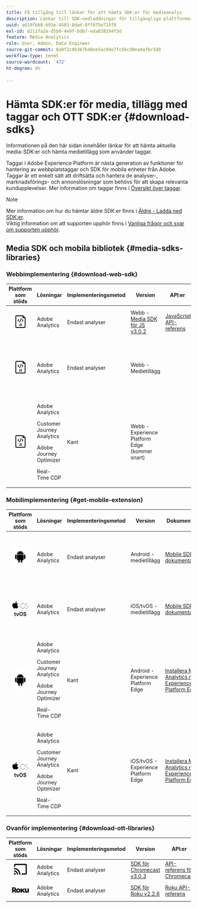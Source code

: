 ```yaml
---
title: Få tillgång till länkar för att hämta SDK:er för medieanalys
description: Länkar till SDK-nedladdningar för tillgängliga plattformar, inklusive Android, iOS, JavaScript, Chromecast och Roku.
uuid: a619fbb8-693e-4583-8dad-0ff875e715f8
exl-id: d211fa2e-d5b0-4e9f-bdb7-eda838194f3d
feature: Media Analytics
role: User, Admin, Data Engineer
source-git-commit: 8a0f2c0b367b48ee5ac94e7fc6bcd0eadafbc5d8
workflow-type: tm+mt
source-wordcount: '472'
ht-degree: 9%

---
```


# Hämta SDK:er för media, tillägg med taggar och OTT SDK:er {#download-sdks}

Informationen på den här sidan innehåller länkar för att hämta aktuella media-SDK:er och hämta medietillägg som använder taggar.

Taggar i Adobe Experience Platform är nästa generation av funktioner för hantering av webbplatstaggar och SDK för mobila enheter från Adobe. Taggar är ett enkelt sätt att driftsätta och hantera de analyser-, marknadsförings- och annonslösningar som behövs för att skapa relevanta kundupplevelser. Mer information om taggar finns i [Översikt över taggar](https://experienceleague.adobe.com/docs/platform-learn/data-collection/overview.html?lang=sv).


>[!NOTE]
>
>Mer information om hur du hämtar äldre SDK:er finns i [Äldre - Ladda ned SDK:er](/help/legacy/legacy-download-sdks.md).<br>
>Viktig information om att supporten upphör finns i [Vanliga frågor och svar om supporten upphör](/help/additional-resources/end-of-support-faqs.md).

## Media SDK och mobila bibliotek {#media-sdks-libraries}

### Webbimplementering {#download-web-sdk}

| Plattform som stöds | Lösningar | Implementeringsmetod | Version |  API:er   |  Dokumentation  |  Exempel  |
|:---:|---|---|---|---| ---| ---|
| ![JavaScript-ikon](assets/javascript-icon.png) | Adobe Analytics | Endast analyser | Webb - [Media SDK för JS v3.0.2](https://github.com/Adobe-Marketing-Cloud/media-sdks/releases/tag/js-v3.0.2) | [JavaScript API-referens](https://adobe-marketing-cloud.github.io/media-sdks/reference/javascript_3x/index.html) | [Installera Media Analytics med JavaScript](/help/implementation/media-sdk/setup/web-implementation.md) | [Media SDK för JS v3.0.2 - exempel](https://github.com/Adobe-Marketing-Cloud/media-sdks/tree/master/sdks/js/3.x) |
| ![JavaScript-ikon](assets/javascript-icon.png) | Adobe Analytics | Endast analyser | Webb - Medietillägg |  | [Adobe Media Analytics (3.x SDK) for Audio and Video extension - using Tags (Data Collection)](https://experienceleague.adobe.com/docs/experience-platform/tags/extensions/adobe/media-analytics-3x/overview.html?lang=en) | [Adobe Media Analytics (3.x SDK) for Audio and Video Extension Sample](https://github.com/Adobe-Marketing-Cloud/media-sdks/tree/master/samples/launch/js/3.x) |
| ![JavaScript-ikon](assets/javascript-icon.png) | <p>Adobe Analytics</p><p>Customer Journey Analytics</p><p>Adobe Journey Optimizer</p><p>Real-Time CDP</p> | Kant | Webb - Experience Platform Edge (kommer snart) |  | [Installera Media Analytics med Experience Platform Edge](/help/implementation/edge/implementation-edge.md) | |

### Mobilimplementering {#get-mobile-extension}

| Plattform som stöds | Lösningar | Implementeringsmetod | Version |  Dokumentation   |  Exempel  |
|:---:|---|---|---|---|---|
| ![Android-ikon](assets/android-icon.png) | Adobe Analytics | Endast analyser | Android - medietillägg | [Mobile SDK-dokumentation](https://developer.adobe.com/client-sdks/documentation/adobe-media-analytics/) | [Adobe Analytics - Media Analytics for Audio and Video Sample](https://github.com/Adobe-Marketing-Cloud/media-sdks/tree/master/samples/launch/mobile/android) |
| ![Apple iOS, ikon ](assets/ios-icon.png)<br>**tvOS** | Adobe Analytics | Endast analyser | iOS/tvOS - medietillägg | [Mobile SDK-dokumentation](https://developer.adobe.com/client-sdks/documentation/adobe-media-analytics/) | [Adobe Analytics - Media Analytics for Audio and Video Sample](https://github.com/adobe/aepsdk-media-ios/tree/main/TestApp) |
| ![Android-ikon](assets/android-icon.png) | <p>Adobe Analytics</p><p>Customer Journey Analytics</p><p>Adobe Journey Optimizer</p><p>Real-Time CDP</p> | Kant | Android - Experience Platform Edge | [Installera Media Analytics med Experience Platform Edge](/help/implementation/edge/implementation-edge.md) | |
| ![Apple iOS, ikon ](assets/ios-icon.png)<br>**tvOS** | <p>Adobe Analytics</p><p>Customer Journey Analytics</p><p>Adobe Journey Optimizer</p><p>Real-Time CDP</p> | Kant | iOS/tvOS - Experience Platform Edge | [Installera Media Analytics med Experience Platform Edge](/help/implementation/edge/implementation-edge.md) |  |

### Ovanför implementering {#download-ott-libraries}

| Plattform som stöds | Lösningar | Implementeringsmetod | Version |  API:er   |  Dokumentation  |
|:---:|---|---|---|---|---|
| ![Chromecast-ikon](assets/chromecast-icon.png) | Adobe Analytics | Endast analyser | [SDK för Chromecast v3.0.3](https://github.com/Adobe-Marketing-Cloud/media-sdks/releases/tag/chromecast-v3.0.3) | [API-referens för Chromecast](https://adobe-marketing-cloud.github.io/media-sdks/reference/chromecast/) | [Konfigurera Mobile SDK v3.x för Chromecast](/help/implementation/media-sdk/setup/set-up-chromecast.md) |
| ![Roku-ikon](assets/roku-icon.png) | Adobe Analytics | Endast analyser | [SDK för Roku v2.2.6](https://github.com/Adobe-Marketing-Cloud/media-sdks/releases/tag/roku-v2.2.6) | [Roku API-referens](/help/implementation/media-sdk/setup/set-up-roku.md) | [Konfigurera Mobile SDK v2.x för Roku](/help/implementation/media-sdk/setup/set-up-roku.md) |
